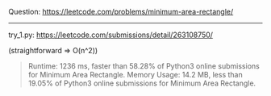 Question: https://leetcode.com/problems/minimum-area-rectangle/

---

try_1.py: https://leetcode.com/submissions/detail/263108750/

(straightforward => O(n^2))

> Runtime: 1236 ms, faster than 58.28% of Python3 online submissions for Minimum Area Rectangle.
> Memory Usage: 14.2 MB, less than 19.05% of Python3 online submissions for Minimum Area Rectangle.
